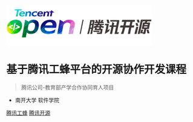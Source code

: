 <!-- _coverpage.md -->

![logo](Ticon.png)

# 基于腾讯工蜂平台的开源协作开发课程

> 腾讯公司-教育部产学合作协同育人项目

- 南开大学  软件学院


[腾讯工蜂](https://git.code.tencent.com/)
[腾讯开源](https://opensource.tencent.com/)